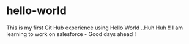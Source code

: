 # hello-world
This is my first Git Hub experience using Hello World ..Huh Huh !!
I am learning to work on salesforce - Good days ahead ! 
